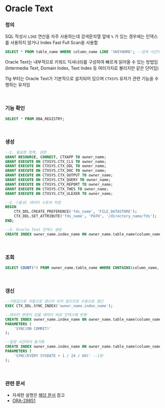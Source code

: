 Oracle Text
===

### 정의
SQL 작성시 `LIKE` 연산을 자주 사용하는데 검색문자열 앞에 `%` 가 있는 경우에는 인덱스를 사용하지 않거나 Index Fast Full Scan을 사용함
```sql
SELECT * FROM table_name WHERE column_name LIKE '%KEYWORD'; --검색 시간이 오래 걸림
```

Oracle Text는 내부적으로 키워드 딕셔너리를 구성하여 빠르게 읽어올 수 있는 방법임 (Intermedia Text, Domain Index, Text Index 등 여러가지로 불리지만 같은 단어임)

11g 부터는 Oracle Text가 기본적으로 설치되어 있으며 `CTXSYS` 유저가 관련 기능을 수행하는 유저임

<br>

### 기능 확인
```sql
SELECT * FROM DBA_REGISTRY;
```

<br>

### 생성
```sql
--1. 필요한 정책, 권한
GRANT RESOURCE, CONNECT, CTXAPP TO owner_name;
GRANT EXECUTE ON CTXSYS.CTX_CLS TO owner_name;
GRANT EXECUTE ON CTXSYS.CTX_DDL TO owner_name;
GRANT EXECUTE ON CTXSYS.CTX_DOC TO owner_name;
GRANT EXECUTE ON CTXSYS.CTX_OUTPUT TO owner_name;
GRANT EXECUTE ON CTXSYS.CTX_QUERY TO owner_name;
GRANT EXECUTE ON CTXSYS.CTX_REPORT TO owner_name;
GRANT EXECUTE ON CTXSYS.CTX_THES TO owner_name;
GRANT EXECUTE ON CTXSYS.CTX_ULEXER TO owner_name;

--2. (옵션) 데이터 스토어 지정
BEGIN
    CTX_DDL.CREATE_PREFERENCE('fds_name', 'FILE_DATASTORE');
    CTX_DDL.SET_ATTRIBUTE('fds_name', 'PATH', '/directory_name/fds');
END;

--3. Oracle Text 인덱스 생성
CREATE INDEX owner_name.index_name ON owner_name.table_name(column_name) INDEXTYPE IS CTXSYS.CONTEXT;
```

<br>

### 조회
```sql
SELECT COUNT(*) FROM owner_name.table_name WHERE CONTAINS(column_name, '%KETWORD') > 0;
```

<br>

### 갱신
```sql
--기본값으로 자동으로 갱신이 되지 않으므로 수동으로 갱신
EXEC CTX_DDL.SYNC_INDEX('owner_name.index_name');

--데이터 변경이 있을 때마다 바로 인덱스에 반영
CREATE INDEX owner_name.index_name ON owner_name.table_name(column_name) INDEXTYPE IS CTXSYS.CONTEXT
PARAMETERS (
    'SYNC(ON COMMIT)'
);

--일정 시간마다 동기화
CREATE INDEX owner_name.index_name ON owner_name.table_name(column_name) INDEXTYPE IS CTXSYS.CONTEXT
PARAMETERS (
    'SYNC(EVERY SYSDATE + 1 / 24 / 60)' --1분
);
```

<br>

### 관련 문서
* 자세한 설명은 [해당 문서](./description.md) 참고
* [ORA-29851](../../error/29851.md)

<br>
